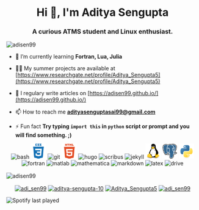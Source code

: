<h1 align="center">Hi 👋, I'm Aditya Sengupta</h1>
<h3 align="center">A curious ATMS student and Linux enthusiast.</h3>

<p align="left"> <img src="https://komarev.com/ghpvc/?username=adisen99" alt="adisen99" /> </p>

- 🌱 I’m currently learning **Fortran, Lua, Julia**

- 👨‍💻 My summer projects are available at [https://www.researchgate.net/profile/Aditya_Sengupta5](https://www.researchgate.net/profile/Aditya_Sengupta5)

- 📝 I regulary write articles on [https://adisen99.github.io/](https://adisen99.github.io/)

- 📫 How to reach me **adityasenguptasai99@gmail.com**

- ⚡ Fun fact **Try typing `import this` in `python` script or prompt and you will find something. ;)**

<p align="center"><img src="http://cdn3.brettterpstra.com/uploads/2015/02/terminal-longshadow.png" alt="bash" width="40" height="40"/> <img src="https://github.com/devicons/devicon/blob/master/icons/css3/css3-plain-wordmark.svg" alt="css3" width="40" height="40"/> <img src="https://www.vectorlogo.zone/logos/git-scm/git-scm-icon.svg" alt="git" width="40" height="40"/> <img src="https://github.com/devicons/devicon/blob/master/icons/html5/html5-plain-wordmark.svg" alt="html5" width="40" height="40"/> <img src="https://api.iconify.design/logos-hugo.svg" alt="hugo" width="40" height="40"/> <img src="https://upload.wikimedia.org/wikipedia/commons/thumb/8/85/Scribus_logo.svg/512px-Scribus_logo.svg.png" alt="scribus" width="40" height="40"/> <img src="https://www.vectorlogo.zone/logos/jekyllrb/jekyllrb-icon.svg" alt="jekyll" width="40" height="40"/> <img src="https://github.com/devicons/devicon/blob/master/icons/linux/linux-original.svg" alt="linux" width="40" height="40"/> <img src="https://github.com/devicons/devicon/blob/master/icons/postgresql/postgresql-original.svg" alt="postgresql" width="40" height="40"/> <img src="https://github.com/devicons/devicon/blob/master/icons/python/python-original.svg" alt="python" width="40" height="40"/> <img src="https://api.iconify.design/vscode-icons:file-type-fortran.svg" alt="fortran" width="40" height="40"/> <img src="https://api.iconify.design/vscode-icons:file-type-matlab.svg" alt="matlab" width="40" height="40"/> <img src="https://api.iconify.design/file-icons:mathematica.svg?color=maroon" alt="mathematica" width="40" height="40"/> <img src="https://www.vectorlogo.zone/logos/markdown-here/markdown-here-icon.svg" alt="markdown" width="40" height="40"/> <img src="https://api.iconify.design/file-icons:latex.svg?color=green" alt="latex" width="40" height="40"/> <img src="https://www.vectorlogo.zone/logos/google_drive/google_drive-icon.svg" alt="drive" width="40" height="40"/> </p>

<p><img align="center" src="https://github-readme-stats.vercel.app/api/top-langs/?username=adisen99&layout=compact&theme=dark" alt="adisen99" /></p>

<p align="center">
<a href="https://twitter.com/adi_sen99" target="blank"><img align="center" src="https://cdn.jsdelivr.net/npm/simple-icons@3.0.1/icons/twitter.svg" alt="adi_sen99" height="30" width="30" /></a>
<a href="https://linkedin.com/in/aditya-sengupta-10" target="blank"><img align="center" src="https://cdn.jsdelivr.net/npm/simple-icons@3.0.1/icons/linkedin.svg" alt="aditya-sengupta-10" height="30" width="30" /></a>
<a href="https://www.researchgate.net/profile/Aditya_Sengupta5" target="blank"><img align="center" src="https://cdn.jsdelivr.net/npm/simple-icons@3.0.1/icons/researchgate.svg" alt="Aditya_Sengupta5" height="30" width="30" /></a>
<a href="https://instagram.com/adisen99" target="blank"><img align="center" src="https://cdn.jsdelivr.net/npm/simple-icons@3.0.1/icons/instagram.svg" alt="adi_sen99" height="30" width="30" /></a>
</p>

![Spotify last played](https://spotify-recently-played-readme.vercel.app/api?user=mywxshtod38r9lruwfzeqhij2&count=3)
